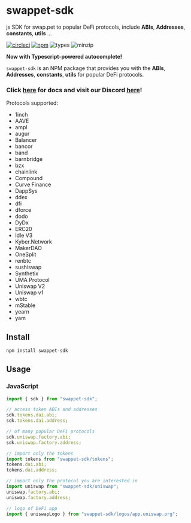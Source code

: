 # swappet-sdk
js SDK for swap.pet to popular DeFi protocols, include **ABIs**, **Addresses**, **constants**, **utils** ...

[![circleci](https://badgen.net/circleci/github/swappet/swappet-sdk)](https://app.circleci.com/pipelines/github/swappet/swappet-sdk)
[![npm](https://badgen.net/npm/v/swappet-sdk)](https://www.npmjs.com/package/swappet-sdk)
![types](https://badgen.net/npm/types/swappet-sdk)
![minzip](https://badgen.net/bundlephobia/minzip/swappet-sdk)

**Now with Typescript-powered autocomplete!**

`swappet-sdk` is an NPM package that provides you with the **ABIs**, **Addresses**, **constants**, **utils** for popular DeFi protocols.

### Click [here](https://docs.swap.pet) for docs and visit our Discord [here](https://discord.gg/CDCrXy2)!

Protocols supported: 
- 1inch
- AAVE
- ampl
- augur
- Balancer
- bancor
- band
- barnbridge
- bzx
- chainlink
- Compound
- Curve Finance
- DappSys
- ddex
- dfi
- dforce
- dodo
- DyDx
- ERC20
- Idle V3
- Kyber.Network
- MakerDAO
- OneSplit
- renbtc
- sushiswap
- Synthetix
- UMA Protocol
- Uniswap V2
- Uniswap v1
- wbtc
- mStable
- yearn
- yam

## Install

```bash
npm install swappet-sdk
```

## Usage

### JavaScript

```javascript
import { sdk } from "swappet-sdk";

// access token ABIs and addresses
sdk.tokens.dai.abi;
sdk.tokens.dai.address;

// of many popular DeFi protocols
sdk.uniswap.factory.abi;
sdk.uniswap.factory.address; 

// import only the tokens 
import tokens from "swappet-sdk/tokens";
tokens.dai.abi;
tokens.dai.address;

// import only the protocol you are interested in
import uniswap from "swappet-sdk/uniswap";
uniswap.factory.abi;
uniswap.factory.address;

// logo of DeFi app
import { uniswapLogo } from "swappet-sdk/logos/app.uniswap.org";
```

